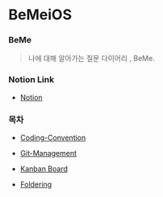 # BeMeiOS


### BeMe
>   나에 대해 알아가는 질문 다이어리 , BeMe.
>

### Notion Link

- [Notion](https://www.notion.so/iOS-688f11e27af9495faac336794ccac4fa)


### 목차

- [Coding-Convention](https://www.notion.so/Naming-Rule-d1ad0ee6a8754d3d98d48a605139b4b2)
  
- [Git-Management](/GitManage.md)

- [Kanban Board](https://github.com/TeamBeMe/BeMeiOS/projects/1)
- [Foldering](https://github.com/TeamBeMe/BeMeiOS/wiki/Foldering)

